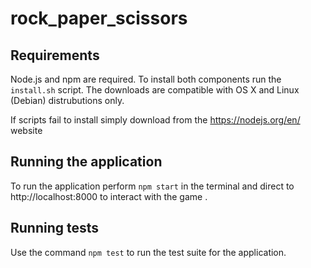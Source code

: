 # rock_paper_scissors

## Requirements
Node.js and npm are required. To install both components run the `install.sh` script. The downloads are compatible with
OS X and Linux (Debian) distrubutions only.

If scripts fail to install simply download from the https://nodejs.org/en/ website

## Running the application
To run the application perform `npm start` in the terminal and direct to http://localhost:8000 to interact with the game
.

## Running tests
Use the command `npm test` to run the test suite for the application.
